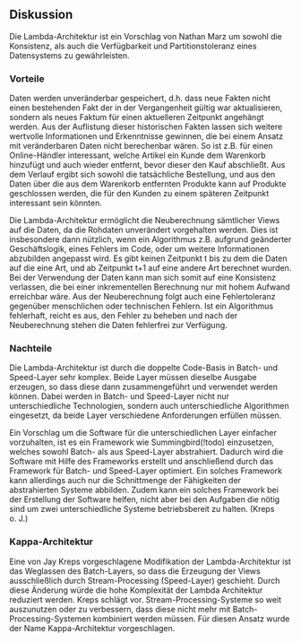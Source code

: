 ## Diskussion
Die Lambda-Architektur ist ein Vorschlag von Nathan Marz um sowohl die Konsistenz, als auch die Verfügbarkeit und Partitionstoleranz eines Datensystems zu gewährleisten.

### Vorteile
Daten werden unveränderbar gespeichert, d.h. dass neue Fakten nicht einen bestehenden Fakt der in der Vergangenheit gültig war aktualisieren, sondern als neues Faktum für einen aktuelleren Zeitpunkt angehängt werden. Aus der Auflistung dieser historischen Fakten lassen sich weitere wertvolle Informationen und Erkenntnisse gewinnen, die bei einem Ansatz mit veränderbaren Daten nicht berechenbar wären. So ist z.B. für einen Online-Händler interessant, welche Artikel ein Kunde dem Warenkorb hinzufügt und auch wieder entfernt, bevor dieser den Kauf abschließt. Aus dem Verlauf ergibt sich sowohl die tatsächliche Bestellung, und aus den Daten über die aus dem Warenkorb entfernten Produkte kann auf Produkte geschlossen werden, die für den Kunden zu einem späteren Zeitpunkt interessant sein könnten.

Die Lambda-Architektur ermöglicht die Neuberechnung sämtlicher Views auf die Daten, da die Rohdaten unverändert vorgehalten werden. Dies ist insbesondere dann nützlich, wenn ein Algorithmus z.B. aufgrund geänderter Geschäftslogik, eines Fehlers im Code, oder um weitere Informationen abzubilden angepasst wird. Es gibt keinen Zeitpunkt t bis zu dem die Daten auf die eine Art, und ab Zeitpunkt t+1 auf eine andere Art berechnet wurden. Bei der Verwendung der Daten kann man sich somit auf eine Konsistenz verlassen, die bei einer inkrementellen Berechnung nur mit hohem Aufwand erreichbar wäre. Aus der Neuberechnung folgt auch eine Fehlertoleranz gegenüber menschlichen oder technischen Fehlern. Ist ein Algorithmus fehlerhaft, reicht es aus, den Fehler zu beheben und nach der Neuberechnung stehen die Daten fehlerfrei zur Verfügung. 

### Nachteile
Die Lambda-Architektur ist durch die doppelte Code-Basis in Batch- und Speed-Layer sehr komplex. Beide Layer müssen dieselbe Ausgabe erzeugen, so dass diese dann zusammengeführt und verwendet werden können. Dabei werden in Batch- und Speed-Layer nicht nur unterschiedliche Technologien, sondern auch unterschiedliche Algorithmen eingesetzt, da beide Layer verschiedene Anforderungen erfüllen müssen.

Ein Vorschlag um die Software für die unterschiedlichen Layer einfacher vorzuhalten, ist es ein Framework wie Summingbird(!todo) einzusetzen, welches sowohl Batch- als aus Speed-Layer abstrahiert. Dadurch wird die Software mit Hilfe des Frameworks erstellt und anschließend durch das Framework für Batch- und Speed-Layer optimiert. Ein solches Framework kann allerdings auch nur die Schnittmenge der Fähigkeiten der abstrahierten Systeme abbilden. Zudem kann ein solches Framework bei der Erstellung der Software helfen, nicht aber bei den Aufgaben die nötig sind um zwei unterschiedliche Systeme betriebsbereit zu halten. (Kreps o. J.)

### Kappa-Architektur
Eine von Jay Kreps vorgeschlagene Modifikation der Lambda-Architektur ist das Weglassen des Batch-Layers, so dass die Erzeugung der Views ausschließlich durch Stream-Processing (Speed-Layer) geschieht. Durch diese Änderung würde die hohe Komplexität der Lambda Architektur reduziert werden. Kreps schlägt vor. Stream-Processing-Systeme so weit auszunutzen oder zu verbessern, dass diese nicht mehr mit Batch-Processing-Systemen kombiniert werden müssen. Für diesen Ansatz wurde der Name Kappa-Architektur vorgeschlagen. 